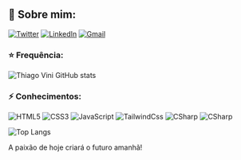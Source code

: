## 📖 Sobre mim:

[![Twitter](https://img.shields.io/badge/Twitter-1DA1F2?style=for-the-badge&logo=twitter&logoColor=white)](https://x.com/th_vod)
[![LinkedIn](https://img.shields.io/badge/LinkedIn-0077B5?style=for-the-badge&logo=linkedin&logoColor=white)](https://www.linkedin.com/in/thiago-vinicius-867069312/)
[![Gmail](https://img.shields.io/badge/Gmail-D14836?style=for-the-badge&logo=gmail&logoColor=white)](th.vinialmeida@gmail.com)

### ⭐ Frequência:

![Thiago Vini GitHub stats](https://github-readme-stats.vercel.app/api?username=thiagovinialmeida&show_icons=true&theme=radical)


### ⚡ Conhecimentos:

<div style="display: inline-block">
    <img src="https://img.shields.io/badge/HTML-239120?style=for-the-badge&logo=html5&logoColor=white" alt="HTML5">
    <img src="https://img.shields.io/badge/CSS3-1572B6?style=for-the-badge&logo=css3&logoColor=white" alt="CSS3">
    <img src="https://img.shields.io/badge/JavaScript-F7DF1E?style=for-the-badge&logo=javascript&logoColor=black" alt="JavaScript">
    <img src="https://img.shields.io/badge/Tailwind_CSS-38B2AC?style=for-the-badge&logo=tailwind-css&logoColor=white" alt="TailwindCss">
    <img src="https://img.shields.io/badge/C%23-239120?style=for-the-badge&logo=c-sharp&logoColor=white" alt="CSharp">
    <img src="https://img.shields.io/badge/.NET-5C2D91?style=for-the-badge&logo=.net&logoColor=white" alt="CSharp">
</div>

![Top Langs](https://github-readme-stats.vercel.app/api/top-langs/?username=thiagovinialmeida&layout=compact)<br>

A paixão de hoje criará o futuro amanhã!
